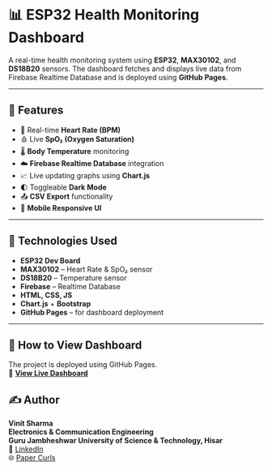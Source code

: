 # 📊 ESP32 Health Monitoring Dashboard

A real-time health monitoring system using **ESP32**, **MAX30102**, and **DS18B20** sensors. The dashboard fetches and displays live data from Firebase Realtime Database and is deployed using **GitHub Pages**.

---

## 📌 Features

- 💓 Real-time **Heart Rate (BPM)**
- 🩸 Live **SpO₂ (Oxygen Saturation)**
- 🌡️ **Body Temperature** monitoring
- ☁️ **Firebase Realtime Database** integration
- 📈 Live updating graphs using **Chart.js**
- 🌓 Toggleable **Dark Mode**
- 📤 **CSV Export** functionality
- 📱 **Mobile Responsive UI**

---

## 🔧 Technologies Used

- **ESP32 Dev Board**
- **MAX30102** – Heart Rate & SpO₂ sensor
- **DS18B20** – Temperature sensor
- **Firebase** – Realtime Database
- **HTML, CSS, JS**
- **Chart.js** + **Bootstrap**
- **GitHub Pages** – for dashboard deployment

---

## 🚀 How to View Dashboard

The project is deployed using GitHub Pages.  
🔗 **[View Live Dashboard](https://sharmavinitstnl.github.io/ESPhealthdashboard/)**  

## ✍️ Author

**Vinit Sharma**  
**Electronics & Communication Engineering**  
**Guru Jambheshwar University of Science & Technology, Hisar**  
🔗 [LinkedIn](https://linkedin.com/in/sharmavinitstnl)  
🌐 [Paper Curls](https://papercurlsbysavi.blogspot.com)
